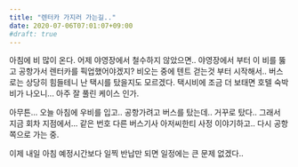 ```yaml
---
title: "렌터카 가지러 가는길.."
date: 2020-07-06T07:01:07+09:00
#draft: true
---
```

아침에 비 많이 온다. 어제 야영장에서 철수하지 않았으면..
야영장에서 부터 이 비를 뚫고 공항가서 렌터카를 픽업했어야겠지?
비오는 중에 텐트 걷는것 부터 시작해서.. 버스로는 상당히 힘들테니
난 택시를 탔을지도 모르겠다. 택시비에 조금 더 보태면 호텔
숙박비가 나오니... 아주 잘 풀린 케이스 인가.

아무튼... 오늘 아침에 우비를 입고.. 공항가려고 버스를 탔는데..
거꾸로 탔다.. 그래서 지금 회차 지점에서... 같은 번호
다른 버스기사 아저씨한티 사정 이야기하고.. 다시 공항쪽으로 
가는 중.

이제 내일 아침 예정시간보다 일찍 반납만 되면 일정에는 큰 문제
없겠다..
